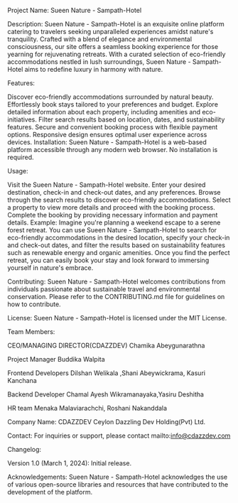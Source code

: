 Project Name: Sueen Nature - Sampath-Hotel

Description:
Sueen Nature - Sampath-Hotel is an exquisite online platform catering to travelers seeking unparalleled experiences amidst nature's tranquility. Crafted with a blend of elegance and environmental consciousness, our site offers a seamless booking experience for those yearning for rejuvenating retreats. With a curated selection of eco-friendly accommodations nestled in lush surroundings, Sueen Nature - Sampath-Hotel aims to redefine luxury in harmony with nature.

Features:

Discover eco-friendly accommodations surrounded by natural beauty.
Effortlessly book stays tailored to your preferences and budget.
Explore detailed information about each property, including amenities and eco-initiatives.
Filter search results based on location, dates, and sustainability features.
Secure and convenient booking process with flexible payment options.
Responsive design ensures optimal user experience across devices.
Installation:
Sueen Nature - Sampath-Hotel is a web-based platform accessible through any modern web browser. No installation is required.

Usage:

Visit the Sueen Nature - Sampath-Hotel website.
Enter your desired destination, check-in and check-out dates, and any preferences.
Browse through the search results to discover eco-friendly accommodations.
Select a property to view more details and proceed with the booking process.
Complete the booking by providing necessary information and payment details.
Example:
Imagine you're planning a weekend escape to a serene forest retreat. You can use Sueen Nature - Sampath-Hotel to search for eco-friendly accommodations in the desired location, specify your check-in and check-out dates, and filter the results based on sustainability features such as renewable energy and organic amenities. Once you find the perfect retreat, you can easily book your stay and look forward to immersing yourself in nature's embrace.

Contributing:
Sueen Nature - Sampath-Hotel welcomes contributions from individuals passionate about sustainable travel and environmental conservation. Please refer to the CONTRIBUTING.md file for guidelines on how to contribute.

License:
Sueen Nature - Sampath-Hotel is licensed under the MIT License.

Team Members:

CEO/MANAGING DIRECTOR(CDAZZDEV)
Chamika Abeygunarathna

Project Manager
Buddika Walpita

Frontend Developers
Dilshan Welikala ,Shani Abeywickrama, Kasuri Kanchana

Backend Developer
Chamal Ayesh Wikramanayaka,Yasiru Deshitha 

HR team
Menaka Malaviarachchi, Roshani Nakanddala

Company Name:
CDAZZDEV
Ceylon Dazzling Dev Holding(Pvt) Ltd.

Contact:
For inquiries or support, please contact mailto:info@cdazzdev.com

Changelog:

Version 1.0 (March 1, 2024): Initial release.

Acknowledgements:
Sueen Nature - Sampath-Hotel acknowledges the use of various open-source libraries and resources that have contributed to the development of the platform.
